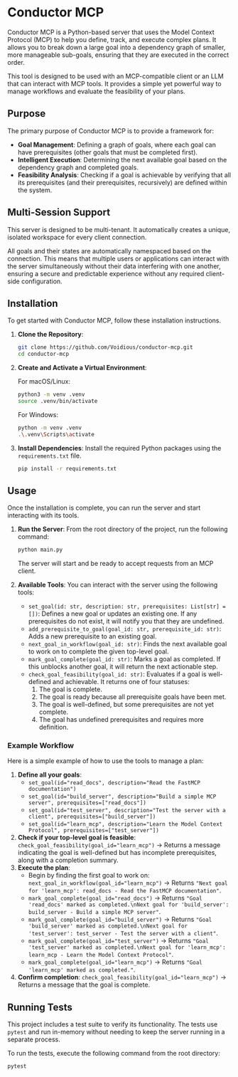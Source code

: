 # Conductor MCP

Conductor MCP is a Python-based server that uses the Model Context Protocol (MCP) to help you define, track, and execute complex plans. It allows you to break down a large goal into a dependency graph of smaller, more manageable sub-goals, ensuring that they are executed in the correct order.

This tool is designed to be used with an MCP-compatible client or an LLM that can interact with MCP tools. It provides a simple yet powerful way to manage workflows and evaluate the feasibility of your plans.

## Purpose

The primary purpose of Conductor MCP is to provide a framework for:

- **Goal Management**: Defining a graph of goals, where each goal can have prerequisites (other goals that must be completed first).
- **Intelligent Execution**: Determining the next available goal based on the dependency graph and completed goals.
- **Feasibility Analysis**: Checking if a goal is achievable by verifying that all its prerequisites (and their prerequisites, recursively) are defined within the system.

## Multi-Session Support

This server is designed to be multi-tenant. It automatically creates a unique, isolated workspace for every client connection.

All goals and their states are automatically namespaced based on the connection. This means that multiple users or applications can interact with the server simultaneously without their data interfering with one another, ensuring a secure and predictable experience without any required client-side configuration.

## Installation

To get started with Conductor MCP, follow these installation instructions.

1.  **Clone the Repository**:
    ```bash
    git clone https://github.com/Voidious/conductor-mcp.git
    cd conductor-mcp
    ```

2.  **Create and Activate a Virtual Environment**:

    For macOS/Linux:
    ```bash
    python3 -m venv .venv
    source .venv/bin/activate
    ```

    For Windows:
    ```bash
    python -m venv .venv
    .\.venv\Scripts\activate
    ```

3.  **Install Dependencies**:
    Install the required Python packages using the `requirements.txt` file.
    ```bash
    pip install -r requirements.txt
    ```

## Usage

Once the installation is complete, you can run the server and start interacting with its tools.

1.  **Run the Server**:
    From the root directory of the project, run the following command:
    ```bash
    python main.py
    ```
    The server will start and be ready to accept requests from an MCP client.

2.  **Available Tools**:
    You can interact with the server using the following tools:

    - `set_goal(id: str, description: str, prerequisites: List[str] = [])`: Defines a new goal or updates an existing one. If any prerequisites do not exist, it will notify you that they are undefined.
    - `add_prerequisite_to_goal(goal_id: str, prerequisite_id: str)`: Adds a new prerequisite to an existing goal.
    - `next_goal_in_workflow(goal_id: str)`: Finds the next available goal to work on to complete the given top-level goal.
    - `mark_goal_complete(goal_id: str)`: Marks a goal as completed. If this unblocks another goal, it will return the next actionable step.
    - `check_goal_feasibility(goal_id: str)`: Evaluates if a goal is well-defined and achievable. It returns one of four statuses:
        1. The goal is complete.
        2. The goal is ready because all prerequisite goals have been met.
        3. The goal is well-defined, but some prerequisites are not yet complete.
        4. The goal has undefined prerequisites and requires more definition.

### Example Workflow

Here is a simple example of how to use the tools to manage a plan:

1.  **Define all your goals**:
    - `set_goal(id="read_docs", description="Read the FastMCP documentation")`
    - `set_goal(id="build_server", description="Build a simple MCP server", prerequisites=["read_docs"])`
    - `set_goal(id="test_server", description="Test the server with a client", prerequisites=["build_server"])`
    - `set_goal(id="learn_mcp", description="Learn the Model Context Protocol", prerequisites=["test_server"])`
2.  **Check if your top-level goal is feasible**: `check_goal_feasibility(goal_id="learn_mcp")` -> Returns a message indicating the goal is well-defined but has incomplete prerequisites, along with a completion summary.
3.  **Execute the plan**:
    - Begin by finding the first goal to work on: `next_goal_in_workflow(goal_id="learn_mcp")` -> Returns `"Next goal for 'learn_mcp': read_docs - Read the FastMCP documentation"`.
    - `mark_goal_complete(goal_id="read_docs")` -> Returns `"Goal 'read_docs' marked as completed.\nNext goal for 'build_server': build_server - Build a simple MCP server"`.
    - `mark_goal_complete(goal_id="build_server")` -> Returns `"Goal 'build_server' marked as completed.\nNext goal for 'test_server': test_server - Test the server with a client"`.
    - `mark_goal_complete(goal_id="test_server")` -> Returns `"Goal 'test_server' marked as completed.\nNext goal for 'learn_mcp': learn_mcp - Learn the Model Context Protocol"`.
    - `mark_goal_complete(goal_id="learn_mcp")` -> Returns `"Goal 'learn_mcp' marked as completed."`.
4.  **Confirm completion**: `check_goal_feasibility(goal_id="learn_mcp")` -> Returns a message that the goal is complete.

## Running Tests

This project includes a test suite to verify its functionality. The tests use `pytest` and run in-memory without needing to keep the server running in a separate process.

To run the tests, execute the following command from the root directory:

```bash
pytest
``` 
